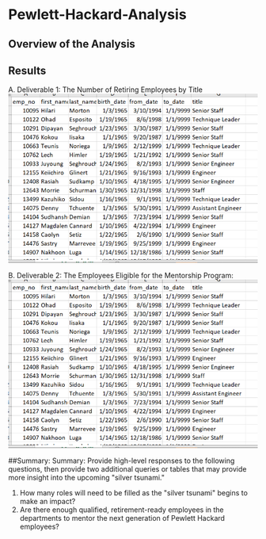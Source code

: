 # Pewlett-Hackard-Analysis
## Overview of the Analysis
## Results

A.  Deliverable 1:  The Number of Retiring Employees by Title
![image_name](https://github.com/jessicameyer23/Pewlett-Hackard-Analysis/blob/main/mentorshipeligibility.png)





B.  Deliverable 2:  The Employees Eligible for the Mentorship Program:
![image_name](https://github.com/jessicameyer23/Pewlett-Hackard-Analysis/blob/main/mentorshipeligibility.png)

##Summary:
Summary: Provide high-level responses to the following questions, then provide two additional queries or tables that may provide more insight into the upcoming "silver tsunami."
1. How many roles will need to be filled as the "silver tsunami" begins to make an impact?
2.  Are there enough qualified, retirement-ready employees in the departments to mentor the next generation of Pewlett Hackard employees?
